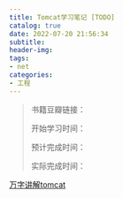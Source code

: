 ```yaml
---
title: Tomcat学习笔记 [TODO]
catalog: true
date: 2022-07-20 21:56:34
subtitle:
header-img:
tags:
- net
categories:
- 工程
---
```

> 书籍豆瓣链接：
>  
> 开始学习时间：
> 
> 预计完成时间：
> 
> 实际完成时间：


[万字讲解tomcat](https://cloud.tencent.com/developer/article/1894003)